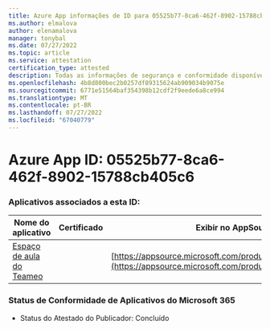 ```yaml
---
title: Azure App informações de ID para 05525b77-8ca6-462f-8902-15788cb405c6
ms.author: elmalova
author: elenamalova
manager: tonybal
ms.date: 07/27/2022
ms.topic: article
ms.service: attestation
certification_type: attested
description: Todas as informações de segurança e conformidade disponíveis para 05525b77-8ca6-462f-8902-15788cb405c6.
ms.openlocfilehash: 4b8d800bec2b0257df89315624ab909034b9075e
ms.sourcegitcommit: 6771e51564baf354398b12cdf2f9eede6a8ce994
ms.translationtype: MT
ms.contentlocale: pt-BR
ms.lasthandoff: 07/27/2022
ms.locfileid: "67040779"
---
```

# <a name="azure-app-id-05525b77-8ca6-462f-8902-15788cb405c6"></a>Azure App ID: 05525b77-8ca6-462f-8902-15788cb405c6


### <a name="apps-associated-with-this-id"></a>Aplicativos associados a esta ID:
| **Nome do aplicativo** | **Certificado** | **Exibir no AppSource** |
|--------------|---------------|-----------------------|
| [Espaço de aula do Teameo](../forward/WA200003630.md) |  | [https://appsource.microsoft.com/product/office/WA200003630](https://appsource.microsoft.com/product/office/WA200003630) |

### <a name="microsoft-365-app-compliance-status"></a>Status de Conformidade de Aplicativos do Microsoft 365
- Status do Atestado do Publicador: Concluído
